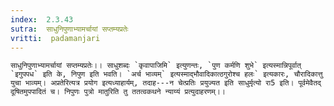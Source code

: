 ```yaml
---
index:  2.3.43
sutra:  साधुनिपुणाभ्यामर्चायां सप्तम्यप्रतेः
vritti:  padamanjari
---
```


	साधुनिपुणाभ्यामर्चायां सप्तम्यप्रतेः।। साधुशब्दः `कृवापाजिमि` इत्युणन्तः, `पुण कर्मणि शुभे` इत्यस्मान्निपूर्वात् `इगुपपध` इति के, निपुण इति भवति। `अर्च भाव्यम्` इत्यस्माद्भौवादिकात्ठगुरोश्च हलः` इत्यकारः, चौरादिकात्तु युचा भाव्यम्। अप्रतेरित्यत्र प्रयोग इत्यध्याहार्यम्, तदाह---न चेत्प्रतिः प्रयुज्यत इति साधुर्मृत्यो रा5 इति। पूर्वमेवैतद् दूषितमुपपादितं च। निपुणः पुत्रो मातुरिति तु ततत्वकथने न्याय्यं प्रत्युदाहरणम्।।
